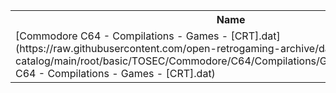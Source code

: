 <table>
<tr><th>Name</th><th>Size</th></tr>
<tr><td>
[Commodore C64 - Compilations - Games - [CRT].dat](https://raw.githubusercontent.com/open-retrogaming-archive/dat-catalog/main/root/basic/TOSEC/Commodore/C64/Compilations/Games/[CRT]/Commodore C64 - Compilations - Games - [CRT].dat)
</td><td>8107</td></tr>
</table>
